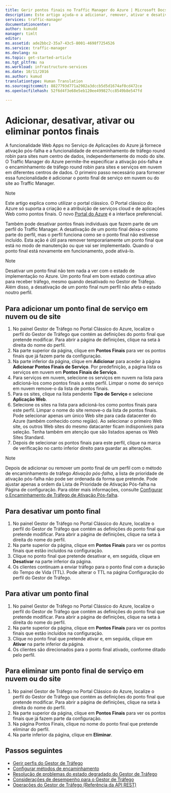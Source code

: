 ```yaml
---
title: Gerir pontos finais no Traffic Manager do Azure | Microsoft Docs
description: Este artigo ajuda-o a adicionar, remover, ativar e desativar pontos finais no Traffic Manager do Azure.
services: traffic-manager
documentationcenter: 
author: kumudd
manager: timlt
editor: 
ms.assetid: ade2bbc2-35a7-43c5-8001-4698f7254526
ms.service: traffic-manager
ms.devlang: na
ms.topic: get-started-article
ms.tgt_pltfrm: na
ms.workload: infrastructure-services
ms.date: 10/11/2016
ms.author: kumud
translationtype: Human Translation
ms.sourcegitcommit: 8827793d771a2982a3dccb5d5d1674af0cd472ce
ms.openlocfilehash: 52f6d4f3e68e5eb120ee499827cc8549b8e547fd

---
```


# <a name="add-disable-enable-or-delete-endpoints"></a>Adicionar, desativar, ativar ou eliminar pontos finais

A funcionalidade Web Apps no Serviço de Aplicações do Azure já fornece ativação pós-falha e a funcionalidade de encaminhamento de tráfego round robin para sites num centro de dados, independentemente do modo do site. O Traffic Manager do Azure permite-lhe especificar a ativação pós-falha e o encaminhamento de tráfego round robin para sites e serviços em nuvem em diferentes centros de dados. O primeiro passo necessário para fornecer essa funcionalidade é adicionar o ponto final de serviço em nuvem ou do site ao Traffic Manager.

> [!NOTE]
> Este artigo explica como utilizar o portal clássico. O Portal clássico do Azure só suporta a criação e a atribuição de serviços cloud e de aplicações Web como pontos finais. O novo [Portal do Azure](https://portal.azure.com) é a interface preferencial.

Também pode desativar pontos finais individuais que fazem parte de um perfil do Traffic Manager. A desativação de um ponto final deixa-o como parte do perfil, mas o perfil funciona como se o ponto final não estivesse incluído. Esta ação é útil para remover temporariamente um ponto final que está no modo de manutenção ou que vai ser implementado. Quando o ponto final está novamente em funcionamento, pode ativá-lo.

> [!NOTE]
> Desativar um ponto final não tem nada a ver com o estado de implementação no Azure. Um ponto final em bom estado continua ativo para receber tráfego, mesmo quando desativado no Gestor de Tráfego. Além disso, a desativação de um ponto final num perfil não afeta o estado noutro perfil.

## <a name="to-add-a-cloud-service-or-website-endpoint"></a>Para adicionar um ponto final de serviço em nuvem ou de site

1. No painel Gestor de Tráfego no Portal Clássico do Azure, localize o perfil do Gestor de Tráfego que contém as definições do ponto final que pretende modificar. Para abrir a página de definições, clique na seta à direita do nome do perfil.
2. Na parte superior da página, clique em **Pontos Finais** para ver os pontos finais que já fazem parte da configuração.
3. Na parte inferior da página, clique em **Adicionar** para aceder à página **Adicionar Pontos Finais de Serviço**. Por predefinição, a página lista os serviços em nuvem em **Pontos Finais de Serviço**.
4. Para serviços em nuvem, selecione os serviços em nuvem na lista para adicioná-los como pontos finais a este perfil. Limpar o nome do serviço em nuvem remove-o da lista de pontos finais.
5. Para os sites, clique na lista pendente **Tipo de Serviço** e selecione **Aplicação Web**.
6. Selecione os sites na lista para adicioná-los como pontos finais para este perfil. Limpar o nome do site remove-o da lista de pontos finais. Pode selecionar apenas um único Web site para cada datacenter do Azure (também conhecido como região). Ao selecionar o primeiro Web site, os outros Web sites do mesmo datacanter ficam indisponíveis para seleção. Tenha também em atenção que são listados apenas os Web Sites Standard.
7. Depois de selecionar os pontos finais para este perfil, clique na marca de verificação no canto inferior direito para guardar as alterações.

> [!NOTE]
> Depois de adicionar ou remover um ponto final de um perfil com o método de encaminhamento de tráfego *Ativação pós-falha*, a lista de prioridade de ativação pós-falha não pode ser ordenada da forma que pretende. Pode ajustar apenas a ordem da Lista de Prioridade de Ativação Pós-falha na Página de configuração. Para obter mais informações, consulte [Configurar o Encaminhamento de Tráfego de Ativação Pós-falha](traffic-manager-configure-failover-routing-method.md).

## <a name="to-disable-an-endpoint"></a>Para desativar um ponto final

1. No painel Gestor de Tráfego no Portal Clássico do Azure, localize o perfil do Gestor de Tráfego que contém as definições do ponto final que pretende modificar. Para abrir a página de definições, clique na seta à direita do nome do perfil.
2. Na parte superior da página, clique em **Pontos Finais** para ver os pontos finais que estão incluídos na configuração.
3. Clique no ponto final que pretende desativar e, em seguida, clique em **Desativar** na parte inferior da página.
4. Os clientes continuam a enviar tráfego para o ponto final com a duração do Tempo de Vida (TTL). Pode alterar o TTL na página Configuração do perfil do Gestor de Tráfego.

## <a name="to-enable-an-endpoint"></a>Para ativar um ponto final

1. No painel Gestor de Tráfego no Portal Clássico do Azure, localize o perfil do Gestor de Tráfego que contém as definições do ponto final que pretende modificar. Para abrir a página de definições, clique na seta à direita do nome do perfil.
2. Na parte superior da página, clique em **Pontos Finais** para ver os pontos finais que estão incluídos na configuração.
3. Clique no ponto final que pretende ativar e, em seguida, clique em **Ativar** na parte inferior da página.
4. Os clientes são direcionados para o ponto final ativado, conforme ditado pelo perfil.

## <a name="to-delete-a-cloud-service-or-website-endpoint"></a>Para eliminar um ponto final de serviço em nuvem ou do site

1. No painel Gestor de Tráfego no Portal Clássico do Azure, localize o perfil do Gestor de Tráfego que contém as definições do ponto final que pretende modificar. Para abrir a página de definições, clique na seta à direita do nome do perfil.
2. Na parte superior da página, clique em **Pontos Finais** para ver os pontos finais que já fazem parte da configuração.
3. Na página Pontos Finais, clique no nome do ponto final que pretende eliminar do perfil.
4. Na parte inferior da página, clique em **Eliminar**.

## <a name="next-steps"></a>Passos seguintes

* [Gerir perfis do Gestor de Tráfego](traffic-manager-manage-profiles.md)
* [Configurar métodos de encaminhamento](traffic-manager-configure-routing-method.md)
* [Resolução de problemas do estado degradado do Gestor de Tráfego](traffic-manager-troubleshooting-degraded.md)
* [Considerações de desempenho para o Gestor de Tráfego](traffic-manager-performance-considerations.md)
* [Operações do Gestor de Tráfego (Referência da API REST)](http://go.microsoft.com/fwlink/p/?LinkID=313584)




<!--HONumber=Nov16_HO5-->


